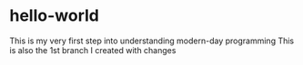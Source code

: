 # hello-world
This is my very first step into understanding modern-day programming
This is also the 1st branch I created with changes

